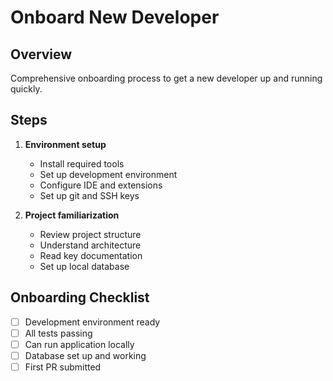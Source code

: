 
# Onboard New Developer

## Overview
Comprehensive onboarding process to get a new developer up and running quickly.

## Steps
1. **Environment setup**
   - Install required tools
   - Set up development environment
   - Configure IDE and extensions
   - Set up git and SSH keys

2. **Project familiarization**
   - Review project structure
   - Understand architecture
   - Read key documentation
   - Set up local database

## Onboarding Checklist
- [ ] Development environment ready
- [ ] All tests passing
- [ ] Can run application locally
- [ ] Database set up and working
- [ ] First PR submitted